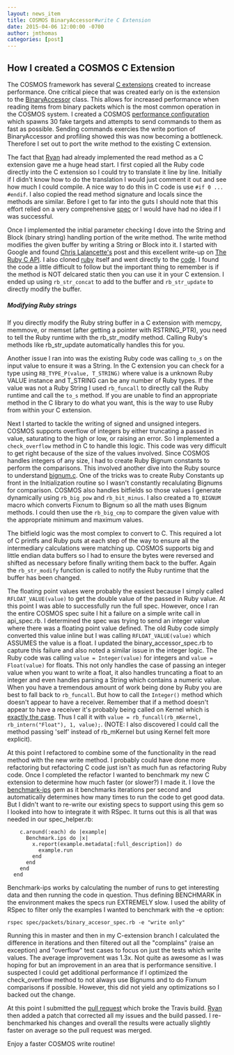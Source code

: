 ```yaml
---
layout: news_item
title: COSMOS BinaryAccessor#write C Extension
date: 2015-04-06 12:00:00 -0700
author: jmthomas
categories: [post]
---
```


## How I created a COSMOS C Extension

The COSMOS framework has several [C extensions](https://github.com/BallAerospace/COSMOS/tree/master/ext/cosmos/ext) created to increase performance. One critical piece that was created early on is the extension to the [BinaryAccessor](https://github.com/BallAerospace/COSMOS/blob/master/lib/cosmos/packets/binary_accessor.rb) class. This allows for increased performance when reading items from binary packets which is the most common operation in the COSMOS system. I created a COSMOS [performance configuration](https://github.com/BallAerospace/COSMOS/tree/master/test/performance) which spawns 30 fake targets and attempts to send commands to them as fast as possible. Sending commands exercies the write portion of BinaryAccessor and profiling showed this was now becoming a bottleneck. Therefore I set out to port the write method to the existing C extension.

The fact that [Ryan](https://github.com/ryanatball) had already implemented the read method as a C extension gave me a huge head start. I first copied all the Ruby code directly into the C extension so I could try to translate it line by line. Initially if I didn't know how to do the translation I would just comment it out and see how much I could compile. A nice way to do this in C code is use `#if 0 ... #endif`. I also copied the read method signature and locals since the methods are similar. Before I get to far into the guts I should note that this effort relied on a very comprehensive [spec](https://github.com/BallAerospace/COSMOS/blob/master/spec/packets/binary_accessor_spec.rb) or I would have had no idea if I was successful.

Once I implemented the initial parameter checking I dove into the String and Block (binary string) handling portion of the write method. The write method modifies the given buffer by writing a String or Block into it. I started with Google and found [Chris Lalancette's](http://clalance.blogspot.com/2011/01/writing-ruby-extensions-in-c-part-8.html) post and this excellent write-up on [The Ruby C API](http://silverhammermba.github.io/emberb/c). I also cloned [ruby](https://github.com/ruby/ruby) itself and went directly to the [code](https://github.com/ruby/ruby/blob/trunk/string.c). I found the code a little difficult to follow but the important thing to remember is if the method is NOT delcared static then you can use it in your C extension. I ended up using `rb_str_concat` to add to the buffer and `rb_str_update` to directly modify the buffer.

<div class="note warning">
  <h5>Modifying Ruby strings</h5>
  <p>If you directly modify the Ruby string buffer in a C extension with memcpy, memmove, or memset (after getting a pointer with RSTRING_PTR), you need to tell the Ruby runtime with the rb_str_modify method. Calling Ruby's methods like rb_str_update automatically handles this for you.</p>
</div>

Another issue I ran into was the existing Ruby code was calling `to_s` on the input value to ensure it was a String. In the C extension you can check for a type using `RB_TYPE_P(value, T_STRING)` where value is a unknown Ruby VALUE instance and T_STRING can be any number of Ruby types. If the value was not a Ruby String I used `rb_funcall` to directly call the Ruby runtime and call the `to_s` method. If you are unable to find an appropriate method in the C library to do what you want, this is the way to use Ruby from within your C extension.

Next I started to tackle the writing of signed and unsigned integers. COSMOS supports overflow of integers by either truncating a passed in value, saturating to the high or low, or raising an error. So I implemented a `check_overflow` method in C to handle this logic. This code was very difficult to get right because of the size of the values involved. Since COSMOS handles integers of any size, I had to create Ruby Bignum constants to perform the comparisons. This involved another dive into the Ruby source to understand [bignum.c](https://github.com/ruby/ruby/blob/trunk/bignum.c). One of the tricks was to create Ruby Constants up front in the Initialization routine so I wasn't constantly recalulating Bignums for comparison. COSMOS also handles bitfields so those values I generate dynamically using `rb_big_pow` and `rb_bit_minus`. I also created a `TO_BIGNUM` macro which converts Fixnum to Bignum so all the math uses Bignum methods. I could then use the `rb_big_cmp` to compare the given value with the appropriate minimum and maximum values.

The bitfield logic was the most complex to convert to C. This required a lot of C printfs and Ruby puts at each step of the way to ensure all the intermediary calculations were matching up. COSMOS supports big and little endian data buffers so I had to ensure the bytes were reversed and shifted as necessary before finally writing them back to the buffer. Again the `rb_str_modify` function is called to notify the Ruby runtime that the buffer has been changed.

The floating point values were probably the easiest because I simply called `RFLOAT_VALUE(value)` to get the double value of the passed in Ruby value. At this point I was able to successfully run the full spec. However, once I ran the entire COSMOS spec suite I hit a failure on a simple write call in api_spec.rb. I determined the spec was trying to send an integer value where there was a floating point value defined. The old Ruby code simply converted this value inline but I was calling `RFLOAT_VALUE(value)` which ASSUMES the value is a float. I updated the binary_accessor_spec.rb to capture this failure and also noted a similar issue in the integer logic. The Ruby code was calling `value = Integer(value)` for integers and `value = Float(value)` for floats. This not only handles the case of passing an integer value when you want to write a float, it also handles truncating a float to an integer and even handles parsing a String which contains a numeric value. When you have a tremendous amount of work being done by Ruby you are best to fall back to `rb_funcall`. But how to call the `Integer()` method which doesn't appear to have a receiver. Remember that if a method doesn't appear to have a receiver it's probably being called on Kernel which is [exactly the case](http://www.rubydoc.info/stdlib/core/Kernel#Integer-instance_method). Thus I call it with `value = rb_funcall(rb_mKernel, rb_intern("Float"), 1, value);`. (NOTE: I also discovered I could call the method passing 'self' instead of rb_mKernel but using Kernel felt more explicit).

At this point I refactored to combine some of the functionality in the read method with the new write method. I probably could have done more refactoring but refactoring C code just isn't as much fun as refactoring Ruby code. Once I completed the refactor I wanted to benchmark my new C extension to determine how much faster (or slower?) I made it. I love the [benchmark-ips](https://github.com/evanphx/benchmark-ips) gem as it benchmarks iterations per second and automatically determines how many times to run the code to get good data. But I didn't want to re-write our existing specs to support using this gem so I looked into how to integrate it with RSpec. It turns out this is all that was needed in our spec_helper.rb:

```if ENV.key?("BENCHMARK")
    c.around(:each) do |example|
      Benchmark.ips do |x|
        x.report(example.metadata[:full_description]) do
          example.run
        end
      end
    end
  end
```

Benchmark-ips works by calculating the number of runs to get interesting data and then running the code in question. Thus defining BENCHMARK in the environment makes the specs run EXTREMELY slow. I used the ability of RSpec to filter only the examples I wanted to benchmark with the -e option:

```rspec spec/packets/binary_accesor_spec.rb -e "write only"```

Running this in master and then in my C-extension branch I calculated the difference in iterations and then filtered out all the "complains" (raise an exception) and "overflow" test cases to focus on just the tests which write values. The average improvement was 1.3x. Not quite as awesome as I was hoping for but an improvement in an area that is performance sensitive. I suspected I could get additional performance if I optimized the check_overflow method to not always use Bignums and to do Fixnum comparisons if possible. However, this did not yield any optimizations so I backed out the change.

At this point I submitted the [pull request](https://github.com/BallAerospace/COSMOS/pull/103) which broke the Travis build. [Ryan](https://github.com/ryanatball) then added a patch that corrected all my issues and the build passed. I re-benchmarked his changes and overall the results were actually slightly faster on average so the pull request was merged.

Enjoy a faster COSMOS write routine!

